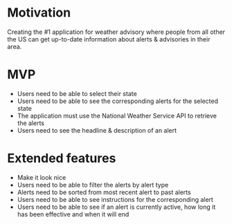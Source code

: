 # Motivation
Creating the #1 application for weather advisory where people from all other the US 
can get up-to-date information about alerts & advisories in their area.

# MVP
- Users need to be able to select their state
- Users need to be able to see the corresponding alerts for the selected state
- The application must use the National Weather Service API to retrieve the alerts
- Users need to see the headline & description of an alert

# Extended features
- Make it look nice
- Users need to be able to filter the alerts by alert type
- Alerts need to be sorted from most recent alert to past alerts
- Users need to be able to see instructions for the corresponding alert
- Users need to be able to see if an alert is currently active, how long it 
has been effective and when it will end
